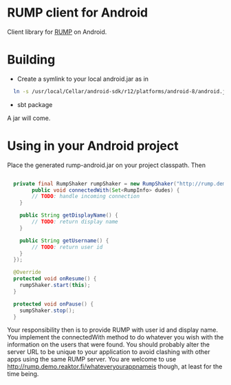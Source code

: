 RUMP client for Android
=======================

Client library for [RUMP](https://github.com/raimohanska/rump) on Android.

Building
========

- Create a symlink to your local android.jar as in

~~~ .bash
  ln -s /usr/local/Cellar/android-sdk/r12/platforms/android-8/android.jar lib/android.jar
~~~

- sbt package

A jar will come.

Using in your Android project
=============================

Place the generated rump-android.jar on your project classpath. Then

~~~ .java

  private final RumpShaker rumpShaker = new RumpShaker("http://rump.demo.reaktor.fi/demo", new RumpCallback() {
    	public void connectedWith(Set<RumpInfo> dudes) {
		// TODO: handle incoming connection
	}

	public String getDisplayName() {
		// TODO: return display name
	}

	public String getUsername() {
		// TODO: return user id
	}
  });

  @Override
  protected void onResume() {
	rumpShaker.start(this);
  }

  protected void onPause() {
  	sumpShaker.stop();
  }
~~~

Your responsibility then is to provide RUMP with user id and display name. 
You implement the connectedWith method to do whatever you wish with the information on the users that were found.
You should probably alter the server URL to be unique to your application to avoid clashing with other apps using
the same RUMP server. You are welcome to use http://rump.demo.reaktor.fi/whateveryourappnameis though, at least for the time being.